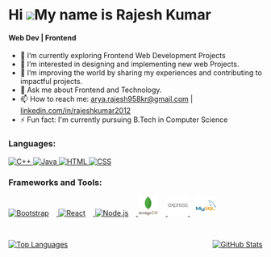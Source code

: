 Hi ![](https://user-images.githubusercontent.com/18350557/176309783-0785949b-9127-417c-8b55-ab5a4333674e.gif)My name is Rajesh Kumar
======================================================================================================================================
<h4>Web Dev | Frontend</h4>

- 🔭 I’m currently exploring Frontend Web Development Projects
- 🌱 I’m interested in designing and implementing new web Projects.
- 👯 I’m improving the world by sharing my experiences and contributing to impactful projects.
- 💬 Ask me about Frontend and Technology.
- 📫 How to reach me: arya.rajesh958kr@gmail.com | <a href="https://www.linkedin.com/in/rajeshkumar2012/" target="_blank" rel="noreferrer">linkedin.com/in/rajeshkumar2012</a>
- ⚡ Fun fact: I'm currently pursuing B.Tech in Computer Science


<h3 align="left">Languages:</h3>
<p align="left"><a href="https://en.cppreference.com/w/" target="_blank" rel="noreferrer"> <img src="https://upload.wikimedia.org/wikipedia/commons/thumb/1/18/ISO_C%2B%2B_Logo.svg/800px-ISO_C%2B%2B_Logo.svg.png" alt="C++" width="35" height="40"/> </a>
<a href="https://www.java.com/en/" target="_blank" rel="noreferrer"> <img src="https://encrypted-tbn0.gstatic.com/images?q=tbn:ANd9GcTebEl8E-h25YmpPHBpLT-vFcfHxtZKkLShW-kNmDSUVA&s" alt="Java" width="40" height="40"/> </a> <a href="https://developer.mozilla.org/en-US/docs/Web/HTML" target="_blank" rel="noreferrer"> <img src="https://upload.wikimedia.org/wikipedia/commons/thumb/6/61/HTML5_logo_and_wordmark.svg/640px-HTML5_logo_and_wordmark.svg.png" alt="HTML" width="40" height="40"/> </a> <a href="https://developer.mozilla.org/en-US/docs/Web/CSS" target="_blank" rel="noreferrer"> <img src="https://upload.wikimedia.org/wikipedia/commons/thumb/d/d5/CSS3_logo_and_wordmark.svg/1200px-CSS3_logo_and_wordmark.svg.png" alt="CSS" width="40" height="40"/> </a></p>

<h3 align="left">Frameworks and Tools:</h3>

<p align="left"> 
  <a href="https://getbootstrap.com/" target="_blank" rel="noreferrer"> 
    <img src="https://getbootstrap.com/docs/5.3/assets/brand/bootstrap-logo-shadow.png" alt="Bootstrap" width="40" height="40" style="margin-right: 15px;"/>  
  </a> 
  
  <a href="https://reactjs.org/" target="_blank" rel="noreferrer"> 
    <img src="https://reactjs.org/logo-og.png" alt="React" width="40" height="40" style="margin-right: 15px;"/>  
  </a>
  
  <a href="https://nodejs.org/" target="_blank" rel="noreferrer"> 
    <img src="https://nodejs.org/static/images/logo.svg" alt="Node.js" width="45" height="45" style="margin-right: 15px;"/>  
  </a>

   <a href="https://www.mongodb.com/" target="_blank" rel="noreferrer">
    <img src="https://raw.githubusercontent.com/devicons/devicon/master/icons/mongodb/mongodb-original-wordmark.svg" alt="mongodb" width="40" height="40" style="margin-right: 15px;/>
  </a>
  &nbsp;&nbsp;
  <a href="https://expressjs.com" target="_blank" rel="noreferrer">
    <img src="https://raw.githubusercontent.com/devicons/devicon/master/icons/express/express-original-wordmark.svg" alt="express" width="40" height="40" />
  </a>
  &nbsp;&nbsp;
  <a href="https://www.mysql.com/" target="_blank" rel="noreferrer">
    <img src="https://raw.githubusercontent.com/devicons/devicon/master/icons/mysql/mysql-original-wordmark.svg" alt="mysql" width="40" height="40"/>
  </a>
</p>
</p>
<br />

<p style="display: flex; justify-content: space-between; align-items: flex-start;">
    <a href="https://github.com/aryasaan" style="flex: 1;">
        <img src="https://github-readme-stats.vercel.app/api/top-langs/?username=aryasaan&langs_count=10&title_color=22c55e&text_color=ffffff&icon_color=0891b2&bg_color=1c1917&hide_border=true&locale=en&custom_title=Top%20Languages" alt="Top Languages" />
    </a>
     <a href="https://github.com/aryasaan" style="flex: 1; text-align: right;">
        <img src="https://github-readme-stats.vercel.app/api?username=aryasaan&show_icons=true&theme=radical&hide=prs&count_private=true&include_all_commits=true" alt="GitHub Stats" />
    </a>

   
</p>


